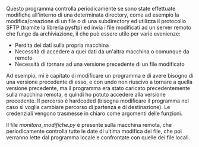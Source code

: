 Questo programma controlla periodicamente se sono state effettuate modifiche all'interno di una determinata directory, come ad esempio la modifica/creazione di un file o di una subdirectory ed utilizza il protocollo SFTP (tramite la libreria pysftp) ed invia i file modificati ad un server remoto che funge da archiviazione, il che può essere utile per varie evenienze:

- Perdita dei dati sulla propria macchina
- Necessità di accedere a quei dati da un'altra macchina o comunque da remoto
- Necessità di tornare ad una versione precedente di un file modificato 

Ad esempio, mi è capitato di modificare un programma e di avere bisogno di una versione precedente di esso, e con undo non riuscivo a tornare a quella versione precedente, ma il programma era stato caricato precedentemente sulla macchina remota, e quindi ho potuto accedere alla versione precedente.
Il percorso è hardcoded (bisogna modificare il programma nel caso si voglia cambiare percorso di partenza e di destinazione).
Le credenziali vengono trasmesse in chiaro come argomenti delle funzioni.


Il file _monitora_modifiche.py_ è presente sulla macchina remota, che periodicamente controlla tutte le date di ultima modifica dei file, che poi verranno lette dal programma locale e confrontate con quelle dei file locali.
